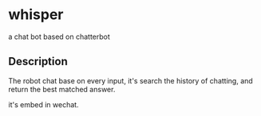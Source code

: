 # whisper

a chat bot based on chatterbot

## Description

The robot chat base on every input, it's search the history of chatting, and return 
the best matched answer.

it's embed in wechat.
